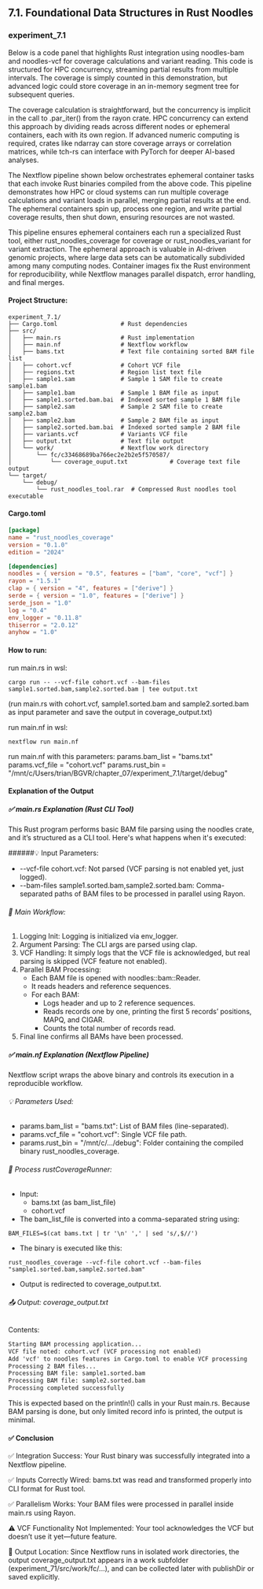 ## 7.1. Foundational Data Structures in Rust Noodles

### experiment_7.1

Below is a code panel that highlights Rust integration using noodles-bam and noodles-vcf for coverage calculations and variant reading. This code is structured for HPC concurrency, streaming partial results from multiple intervals. The coverage is simply counted in this demonstration, but advanced logic could store coverage in an in-memory segment tree for subsequent queries.

The coverage calculation is straightforward, but the concurrency is implicit in the call to .par_iter() from the rayon crate. HPC concurrency can extend this approach by dividing reads across different nodes or ephemeral containers, each with its own region. If advanced numeric computing is required, crates like ndarray can store coverage arrays or correlation matrices, while tch-rs can interface with PyTorch for deeper AI-based analyses.

The Nextflow pipeline shown below orchestrates ephemeral container tasks that each invoke Rust binaries compiled from the above code. This pipeline demonstrates how HPC or cloud systems can run multiple coverage calculations and variant loads in parallel, merging partial results at the end. The ephemeral containers spin up, process one region, and write partial coverage results, then shut down, ensuring resources are not wasted.

This pipeline ensures ephemeral containers each run a specialized Rust tool, either rust_noodles_coverage for coverage or rust_noodles_variant for variant extraction. The ephemeral approach is valuable in AI-driven genomic projects, where large data sets can be automatically subdivided among many computing nodes. Container images fix the Rust environment for reproducibility, while Nextflow manages parallel dispatch, error handling, and final merges.

#### Project Structure:

```plaintext
experiment_7.1/
├── Cargo.toml                  # Rust dependencies
├── src/
│   ├── main.rs                 # Rust implementation
│   ├── main.nf                 # Nextflow workflow
│   ├── bams.txt                # Text file containing sorted BAM file list
│   ├── cohort.vcf              # Cohort VCF file
│   ├── regions.txt             # Region list text file
│   ├── sample1.sam             # Sample 1 SAM file to create sample1.bam
│   ├── sample1.bam             # Sample 1 BAM file as input
│   ├── sample1.sorted.bam.bai  # Indexed sorted sample 1 BAM file
│   ├── sample2.sam             # Sample 2 SAM file to create sample2.bam
│   ├── sample2.bam             # Sample 2 BAM file as input
│   ├── sample2.sorted.bam.bai  # Indexed sorted sample 2 BAM file
│   ├── variants.vcf            # Variants VCF file
│   ├── output.txt              # Text file output
│   └── work/                   # Nextflow work directory
│       └── fc/c33468689ba766ec2e2b2e5f570587/
│           └── coverage_ouput.txt            # Coverage text file output
└── target/
    └── debug/
        └── rust_noodles_tool.rar  # Compressed Rust noodles tool executable
```

#### Cargo.toml

```toml
[package]
name = "rust_noodles_coverage"
version = "0.1.0"
edition = "2024"

[dependencies]
noodles = { version = "0.5", features = ["bam", "core", "vcf"] }
rayon = "1.5.1"
clap = { version = "4", features = ["derive"] }
serde = { version = "1.0", features = ["derive"] }
serde_json = "1.0"
log = "0.4"
env_logger = "0.11.8"
thiserror = "2.0.12"
anyhow = "1.0"
```

#### How to run:

run main.rs in wsl:

```wsl
cargo run -- --vcf-file cohort.vcf --bam-files sample1.sorted.bam,sample2.sorted.bam | tee output.txt
```

(run main.rs with cohort.vcf, sample1.sorted.bam and sample2.sorted.bam as input parameter and save the output in coverage_output.txt)

run main.nf in wsl:

```wsl
nextflow run main.nf
```

run main.nf with this parameters:
params.bam_list = "bams.txt"
params.vcf_file = "cohort.vcf"
params.rust_bin = "/mnt/c/Users/trian/BGVR/chapter_07/experiment_7.1/target/debug"

#### Explanation of the Output
##### ✅ main.rs Explanation (Rust CLI Tool)
This Rust program performs basic BAM file parsing using the noodles crate, and it’s structured as a CLI tool. Here's what happens when it's executed:

######💡 Input Parameters:
* --vcf-file cohort.vcf: Not parsed (VCF parsing is not enabled yet, just logged).
* --bam-files sample1.sorted.bam,sample2.sorted.bam: Comma-separated paths of BAM files to be processed in parallel using Rayon.

###### 🧠 Main Workflow:
1. Logging Init: Logging is initialized via env_logger.
2. Argument Parsing: The CLI args are parsed using clap.
3. VCF Handling: It simply logs that the VCF file is acknowledged, but real parsing is skipped (VCF feature not enabled).
4. Parallel BAM Processing:
   * Each BAM file is opened with noodles::bam::Reader.  
   * It reads headers and reference sequences.
   * For each BAM:
     * Logs header and up to 2 reference sequences.
     * Reads records one by one, printing the first 5 records’ positions, MAPQ, and CIGAR.
     * Counts the total number of records read.
5. Final line confirms all BAMs have been processed.

##### ✅ main.nf Explanation (Nextflow Pipeline)
Nextflow script wraps the above binary and controls its execution in a reproducible workflow.

###### 💡 Parameters Used:
* params.bam_list = "bams.txt": List of BAM files (line-separated).
* params.vcf_file = "cohort.vcf": Single VCF file path.
* params.rust_bin = "/mnt/c/.../debug": Folder containing the compiled binary rust_noodles_coverage.

###### 🧠 Process rustCoverageRunner:
* Input:
  * bams.txt (as bam_list_file)
  * cohort.vcf
* The bam_list_file is converted into a comma-separated string using:

```wsl
BAM_FILES=$(cat bams.txt | tr '\n' ',' | sed 's/,$//')
```

* The binary is executed like this:

```wsl
rust_noodles_coverage --vcf-file cohort.vcf --bam-files "sample1.sorted.bam,sample2.sorted.bam"
```

* Output is redirected to coverage_output.txt.

###### 📤 Output: coverage_output.txt
Contents:

```txt
Starting BAM processing application...
VCF file noted: cohort.vcf (VCF processing not enabled)
Add 'vcf' to noodles features in Cargo.toml to enable VCF processing
Processing 2 BAM files...
Processing BAM file: sample1.sorted.bam
Processing BAM file: sample2.sorted.bam
Processing completed successfully
```

This is expected based on the println!() calls in your Rust main.rs. Because BAM parsing is done, but only limited record info is printed, the output is minimal.

#### ✅ Conclusion
✅ Integration Success: Your Rust binary was successfully integrated into a Nextflow pipeline.

✅ Inputs Correctly Wired: bams.txt was read and transformed properly into CLI format for Rust tool.

✅ Parallelism Works: Your BAM files were processed in parallel inside main.rs using Rayon.

⚠️ VCF Functionality Not Implemented: Your tool acknowledges the VCF but doesn’t use it yet—future feature.

📁 Output Location: Since Nextflow runs in isolated work directories, the output coverage_output.txt appears in a work subfolder (experiment_71/src/work/fc/...), and can be collected later with publishDir or saved explicitly.
